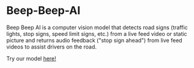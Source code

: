 # Beep-Beep-AI
Beep Beep AI is a computer vision model that detects road signs (traffic lights, stop signs, speed limit signs, etc.) from a live feed video or static picture and returns audio feedback ("stop sign ahead") from live feed videos to assist drivers on the road. 

Try our model [here!](https://beep-beep-ai.2023-summer-computer-vision.repl.co/static/index.html)
